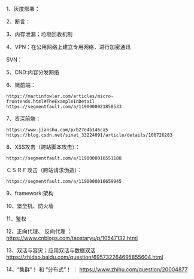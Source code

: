 1、灰度部署：

2、断言：

3、内存泄漏；垃圾回收机制

4、VPN：在公用网络上建立专用网络，进行加密通讯

   SVN：

5、CND:内容分发网络

6、微前端：

    https://martinfowler.com/articles/micro-frontends.html#TheExampleInDetail
    https://segmentfault.com/a/1190000021858533

7、资深前端： 

    https://www.jianshu.com/p/b27e4b146ca5
    https://blog.csdn.net/sinat_33224091/article/details/106726283

8、XSS攻击（跨站脚本攻击）：

    https://segmentfault.com/a/1190000016551188

   ＣＳＲＦ攻击（跨站请求伪造）：
   
    https://segmentfault.com/a/1190000016659945

9、framework:架构

10、堡垒机、防火墙

11、鉴权

12、正向代理、 反向代理 ：https://www.cnblogs.com/taostaryu/p/10547132.html

13、双活与容灾；应用双活与数据双活 https://zhidao.baidu.com/question/695732264695855604.html

14、“集群”！ 和 “分布式”！ ： https://www.zhihu.com/question/20004877